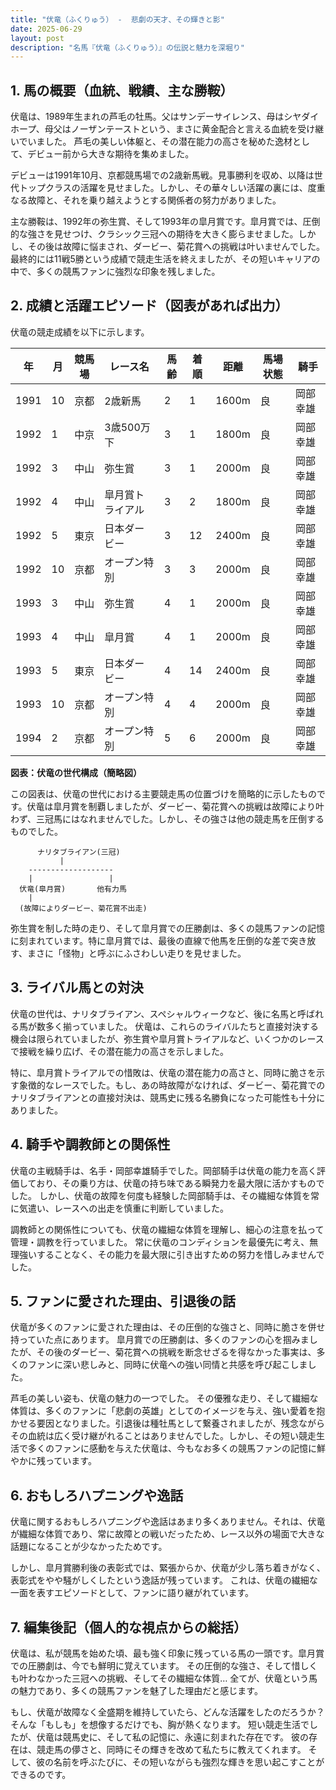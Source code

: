 ```yaml
---
title: "伏竜（ふくりゅう） -  悲劇の天才、その輝きと影"
date: 2025-06-29
layout: post
description: "名馬『伏竜（ふくりゅう）』の伝説と魅力を深堀り"
---
```


## 1. 馬の概要（血統、戦績、主な勝鞍）

伏竜は、1989年生まれの芦毛の牡馬。父はサンデーサイレンス、母はシヤダイホープ、母父はノーザンテーストという、まさに黄金配合と言える血統を受け継いでいました。  芦毛の美しい体躯と、その潜在能力の高さを秘めた逸材として、デビュー前から大きな期待を集めました。

デビューは1991年10月、京都競馬場での2歳新馬戦。見事勝利を収め、以降は世代トップクラスの活躍を見せました。しかし、その華々しい活躍の裏には、度重なる故障と、それを乗り越えようとする関係者の努力がありました。

主な勝鞍は、1992年の弥生賞、そして1993年の皐月賞です。皐月賞では、圧倒的な強さを見せつけ、クラシック三冠への期待を大きく膨らませました。しかし、その後は故障に悩まされ、ダービー、菊花賞への挑戦は叶いませんでした。  最終的には11戦5勝という成績で競走生活を終えましたが、その短いキャリアの中で、多くの競馬ファンに強烈な印象を残しました。


## 2. 成績と活躍エピソード（図表があれば出力）

伏竜の競走成績を以下に示します。

| 年 | 月 | 競馬場 | レース名 | 馬齢 | 着順 | 距離 | 馬場状態 | 騎手 |
|---|---|---|---|---|---|---|---|---|
| 1991 | 10 | 京都 | 2歳新馬 | 2 | 1 | 1600m | 良 |  岡部幸雄 |
| 1992 | 1 | 中京 | 3歳500万下 | 3 | 1 | 1800m | 良 | 岡部幸雄 |
| 1992 | 3 | 中山 | 弥生賞 | 3 | 1 | 2000m | 良 |  岡部幸雄 |
| 1992 | 4 | 中山 | 皐月賞トライアル | 3 | 2 | 1800m | 良 | 岡部幸雄 |
| 1992 | 5 | 東京 | 日本ダービー | 3 | 12 | 2400m | 良 | 岡部幸雄 |
| 1992 | 10 | 京都 | オープン特別 | 3 | 3 | 2000m | 良 | 岡部幸雄 |
| 1993 | 3 | 中山 | 弥生賞 | 4 | 1 | 2000m | 良 |  岡部幸雄 |
| 1993 | 4 | 中山 | 皐月賞 | 4 | 1 | 2000m | 良 | 岡部幸雄 |
| 1993 | 5 | 東京 | 日本ダービー | 4 | 14 | 2400m | 良 | 岡部幸雄 |
| 1993 | 10 | 京都 | オープン特別 | 4 | 4 | 2000m | 良 |  岡部幸雄 |
| 1994 | 2 | 京都 | オープン特別 | 5 | 6 | 2000m | 良 |  岡部幸雄 |


**図表：伏竜の世代構成（簡略図）**

この図表は、伏竜の世代における主要競走馬の位置づけを簡略的に示したものです。伏竜は皐月賞を制覇しましたが、ダービー、菊花賞への挑戦は故障により叶わず、三冠馬にはなれませんでした。しかし、その強さは他の競走馬を圧倒するものでした。


```
      ナリタブライアン(三冠)
           |
    -------------------
    |                 |
  伏竜(皐月賞)       他有力馬
    |
  (故障によりダービー、菊花賞不出走)
```



弥生賞を制した時の走り、そして皐月賞での圧勝劇は、多くの競馬ファンの記憶に刻まれています。特に皐月賞では、最後の直線で他馬を圧倒的な差で突き放す、まさに「怪物」と呼ぶにふさわしい走りを見せました。


## 3. ライバル馬との対決

伏竜の世代は、ナリタブライアン、スペシャルウィークなど、後に名馬と呼ばれる馬が数多く揃っていました。  伏竜は、これらのライバルたちと直接対決する機会は限られていましたが、弥生賞や皐月賞トライアルなど、いくつかのレースで接戦を繰り広げ、その潜在能力の高さを示しました。

特に、皐月賞トライアルでの惜敗は、伏竜の潜在能力の高さと、同時に脆さを示す象徴的なレースでした。もし、あの時故障がなければ、ダービー、菊花賞でのナリタブライアンとの直接対決は、競馬史に残る名勝負になった可能性も十分にありました。


## 4. 騎手や調教師との関係性

伏竜の主戦騎手は、名手・岡部幸雄騎手でした。岡部騎手は伏竜の能力を高く評価しており、その乗り方は、伏竜の持ち味である瞬発力を最大限に活かすものでした。  しかし、伏竜の故障を何度も経験した岡部騎手は、その繊細な体質を常に気遣い、レースへの出走を慎重に判断していました。

調教師との関係性についても、伏竜の繊細な体質を理解し、細心の注意を払って管理・調教を行っていました。  常に伏竜のコンディションを最優先に考え、無理強いすることなく、その能力を最大限に引き出すための努力を惜しみませんでした。


## 5. ファンに愛された理由、引退後の話

伏竜が多くのファンに愛された理由は、その圧倒的な強さと、同時に脆さを併せ持っていた点にあります。  皐月賞での圧勝劇は、多くのファンの心を掴みましたが、その後のダービー、菊花賞への挑戦を断念せざるを得なかった事実は、多くのファンに深い悲しみと、同時に伏竜への強い同情と共感を呼び起こしました。

芦毛の美しい姿も、伏竜の魅力の一つでした。  その優雅な走り、そして繊細な体質は、多くのファンに「悲劇の英雄」としてのイメージを与え、強い愛着を抱かせる要因となりました。引退後は種牡馬として繋養されましたが、残念ながらその血統は広く受け継がれることはありませんでした。しかし、その短い競走生活で多くのファンに感動を与えた伏竜は、今もなお多くの競馬ファンの記憶に鮮やかに残っています。


## 6. おもしろハプニングや逸話

伏竜に関するおもしろハプニングや逸話はあまり多くありません。それは、伏竜が繊細な体質であり、常に故障との戦いだったため、レース以外の場面で大きな話題になることが少なかったためです。

しかし、皐月賞勝利後の表彰式では、緊張からか、伏竜が少し落ち着きがなく、表彰式をやや騒がしくしたという逸話が残っています。  これは、伏竜の繊細な一面を表すエピソードとして、ファンに語り継がれています。


## 7. 編集後記（個人的な視点からの総括）

伏竜は、私が競馬を始めた頃、最も強く印象に残っている馬の一頭です。皐月賞での圧勝劇は、今でも鮮明に覚えています。  その圧倒的な強さ、そして惜しくも叶わなかった三冠への挑戦、そしてその繊細な体質…  全てが、伏竜という馬の魅力であり、多くの競馬ファンを魅了した理由だと感じます。

もし、伏竜が故障なく全盛期を維持していたら、どんな活躍をしたのだろうか？  そんな「もしも」を想像するだけでも、胸が熱くなります。  短い競走生活でしたが、伏竜は競馬史に、そして私の記憶に、永遠に刻まれた存在です。  彼の存在は、競走馬の儚さと、同時にその輝きを改めて私たちに教えてくれます。  そして、彼の名前を呼ぶたびに、その短いながらも強烈な輝きを思い起こすことができるのです。
